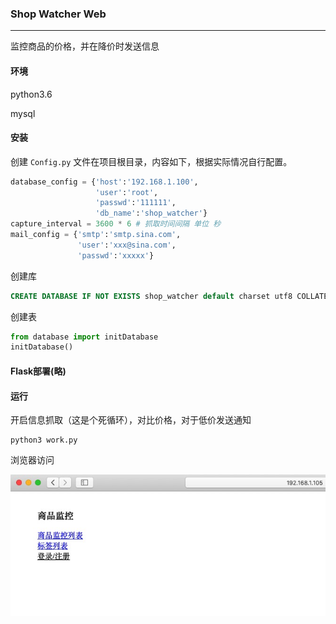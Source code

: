 ### Shop Watcher Web

---

监控商品的价格，并在降价时发送信息

#### 环境

python3.6

mysql

#### 安装

创建 `Config.py` 文件在项目根目录，内容如下，根据实际情况自行配置。

```python
database_config = {'host':'192.168.1.100',
                   'user':'root',
                   'passwd':'111111',
                   'db_name':'shop_watcher'}
capture_interval = 3600 * 6 # 抓取时间间隔 单位 秒
mail_config = {'smtp':'smtp.sina.com',
               'user':'xxx@sina.com',
               'passwd':'xxxxx'}
```

创建库

```SQL 
CREATE DATABASE IF NOT EXISTS shop_watcher default charset utf8 COLLATE utf8_general_ci;
```

创建表

```python
from database import initDatabase
initDatabase() 
```

#### Flask部署(略)

#### 运行

开启信息抓取（这是个死循环），对比价格，对于低价发送通知

```shell
python3 work.py
```

浏览器访问

![](Jietu20190320-150456.jpg)